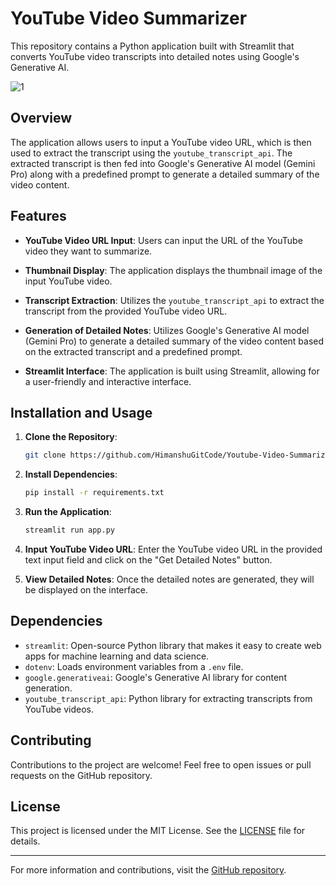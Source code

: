 # YouTube Video Summarizer

This repository contains a Python application built with Streamlit that converts YouTube video transcripts into detailed notes using Google's Generative AI.

![1]([https://drive.google.com/drive/u/1/home](https://github.com/HimanshuGitCode/Youtube-Video-Summarizer/blob/main/img/Screenshot%20(1051).png))


## Overview

The application allows users to input a YouTube video URL, which is then used to extract the transcript using the `youtube_transcript_api`. The extracted transcript is then fed into Google's Generative AI model (Gemini Pro) along with a predefined prompt to generate a detailed summary of the video content.

## Features

- **YouTube Video URL Input**: Users can input the URL of the YouTube video they want to summarize.
  
- **Thumbnail Display**: The application displays the thumbnail image of the input YouTube video.
  
- **Transcript Extraction**: Utilizes the `youtube_transcript_api` to extract the transcript from the provided YouTube video URL.

- **Generation of Detailed Notes**: Utilizes Google's Generative AI model (Gemini Pro) to generate a detailed summary of the video content based on the extracted transcript and a predefined prompt.
  
- **Streamlit Interface**: The application is built using Streamlit, allowing for a user-friendly and interactive interface.

## Installation and Usage

1. **Clone the Repository**:

    ```bash
    git clone https://github.com/HimanshuGitCode/Youtube-Video-Summarizer.git
    ```

2. **Install Dependencies**:

    ```bash
    pip install -r requirements.txt
    ```

3. **Run the Application**:

    ```bash
    streamlit run app.py
    ```

4. **Input YouTube Video URL**: Enter the YouTube video URL in the provided text input field and click on the "Get Detailed Notes" button.

5. **View Detailed Notes**: Once the detailed notes are generated, they will be displayed on the interface.

## Dependencies

- `streamlit`: Open-source Python library that makes it easy to create web apps for machine learning and data science.
- `dotenv`: Loads environment variables from a `.env` file.
- `google.generativeai`: Google's Generative AI library for content generation.
- `youtube_transcript_api`: Python library for extracting transcripts from YouTube videos.

## Contributing

Contributions to the project are welcome! Feel free to open issues or pull requests on the GitHub repository.

## License

This project is licensed under the MIT License. See the [LICENSE](LICENSE) file for details.

---

For more information and contributions, visit the [GitHub repository](https://github.com/HimanshuGitCode/Youtube-Video-Summarizer).
